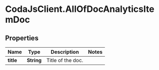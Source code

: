 # CodaJsClient.AllOfDocAnalyticsItemDoc

## Properties
Name | Type | Description | Notes
------------ | ------------- | ------------- | -------------
**title** | **String** | Title of the doc. | 
